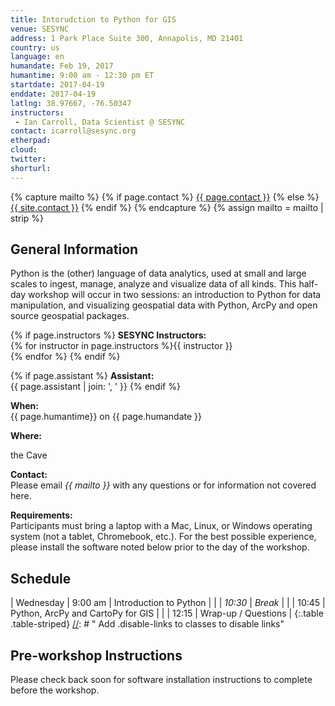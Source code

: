 ```yaml
---
title: Intorudction to Python for GIS
venue: SESYNC
address: 1 Park Place Suite 300, Annapolis, MD 21401
country: us
language: en
humandate: Feb 19, 2017
humantime: 9:00 am - 12:30 pm ET
startdate: 2017-04-19
enddate: 2017-04-19
latlng: 38.97667, -76.50347
instructors:
 - Ian Carroll, Data Scientist @ SESYNC
contact: icarroll@sesync.org
etherpad:
cloud:
twitter:
shorturl:
---
```


[//]: # " Capture additional variables. "

{% capture mailto %}
{% if page.contact %}
  <a href='mailto:{{page.contact}}'>{{ page.contact }}</a>
{% else %}
  <a href='mailto:{{site.contact}}'>{{ site.contact }}</a>
{% endif %}
{% endcapture %}
{% assign mailto = mailto | strip %}

[//]: # " Edit the values in the parameter block above to be appropriate for your bootcamp. "
[//]: # " Please use three-letter month names for the 'humandate' field. "

## General Information

Python is the (other) language of data analytics, used at small and large scales to ingest, manage, analyze and visualize data of all kinds.
This half-day workshop will occur in two sessions: an introduction to Python for data manipulation, and visualizing geospatial data with Python, ArcPy and open source geospatial packages.

[//]: # " This block displays the instructors' names if they are available. "

{% if page.instructors %}
**SESYNC Instructors:**  
{% for instructor in page.instructors %}{{ instructor }}  
{% endfor %}
{% endif %}

{% if page.assistant %}
**Assistant:**  
{{ page.assistant | join: ', ' }}
{% endif %}

[//]: # " Modify this block to reflect the target audience for your bootcamp. "
[//]: # " In particular, if it is only open to people from a particular institution, "
[//]: # " or if specialized prerequisite knowledge is required, please mention that. "

**When:**  
{{ page.humantime}} on {{ page.humandate }}

**Where:**  
  
the Cave

[//]: # " The following block automatically inserts a contact email address if one has been specified for the page. "
[//]: # " If one hasn't, this block inserts the generic contact address for Software Carpentry. "

**Contact:**  
Please email *{{ mailto }}* with any questions or for information not covered here.

**Requirements:**  
Participants must bring a laptop with a Mac, Linux, or Windows operating system (not a tablet, Chromebook, etc.). For the best possible experience, please install the software noted below prior to the day of the workshop.

## Schedule

| Wednesday | 9:00 am    | Introduction to Python                |
|           | *10:30*    | *Break*                               |
|           | 10:45      | Python, ArcPy and CartoPy for GIS     |
|           | 12:15      | Wrap-up / Questions                   |
{:.table .table-striped}
[//]: # " Add .disable-links to classes to disable links"

## Pre-workshop Instructions

Please check back soon for software installation instructions to complete before the workshop.
